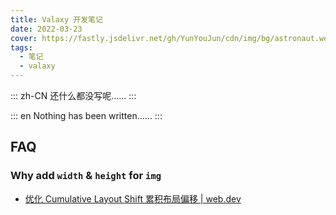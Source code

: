 ```yaml
---
title: Valaxy 开发笔记
date: 2022-03-23
cover: https://fastly.jsdelivr.net/gh/YunYouJun/cdn/img/bg/astronaut.webp
tags:
  - 笔记
  - valaxy
---
```


::: zh-CN
还什么都没写呢……
:::

::: en
Nothing has been written……
:::

<!-- more -->

## FAQ

### Why add `width` & `height` for `img`

- [优化 Cumulative Layout Shift 累积布局偏移 | web.dev](https://web.dev/optimize-cls/?utm_source=lighthouse&utm_medium=devtools#images-without-dimensions)
